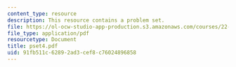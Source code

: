 ```yaml
---
content_type: resource
description: This resource contains a problem set.
file: https://ol-ocw-studio-app-production.s3.amazonaws.com/courses/22-611j-introduction-to-plasma-physics-i-fall-2006/91fb511c62892ad3cef8c76024896858_pset4.pdf
file_type: application/pdf
resourcetype: Document
title: pset4.pdf
uid: 91fb511c-6289-2ad3-cef8-c76024896858
---
```

